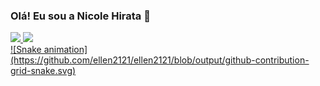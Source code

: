 ### Olá! Eu sou a Nicole Hirata 👋

<div>
  <a href="https://beacons.ai/NickHirata">
  <img height="180cm" src="https://github-readme-stats.vercel.app/api?username=NickHirata&show_icons=true&theme=dracula&include_all_commits=true&count_private=true"/>
  <img height="180cm" src="https://github-readme-stats.vercel.app/api/top-langs/?username=NickHirata&layout=compact&langs_count=16&theme=dracula"/>
</div>
 ![Snake animation](https://github.com/ellen2121/ellen2121/blob/output/github-contribution-grid-snake.svg)
